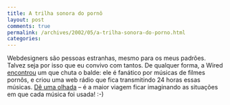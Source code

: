 ```yaml
---
title: A trilha sonora do pornô
layout: post
comments: true
permalink: /archives/2002/05/a-trilha-sonora-do-porno.html
categories:
---
```

Webdesigners são pessoas estranhas, mesmo para os meus padrões. Talvez seja por isso que eu convivo com tantos. De qualquer forma, a Wired <a href="http://www.wired.com/news/mp3/0,1285,50918,00.html" >encontrou</a> um que chuta o balde: ele é fanático por músicas de filmes pornôs, e criou uma web rádio que fica transmitindo 24 horas essas músicas. <a href="http://www.live365.com/cgi-bin/directory.cgi?genre=search&#038;searchdesc=fluffer" >Dê uma olhada</a> &#8211; é a maior viagem ficar imaginando as situações em que cada música foi usada! :-)